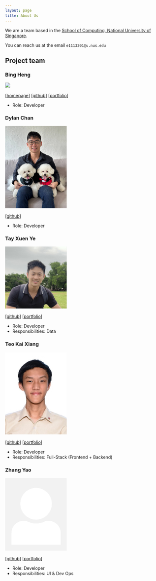 ```yaml
---
layout: page
title: About Us
---
```


We are a team based in the [School of Computing, National University of Singapore](https://www.comp.nus.edu.sg).

You can reach us at the email `e1113201@u.nus.edu`

## Project team


### Bing Heng

<img src="images/johndoe.png" width="200px">


[[homepage](http://www.comp.nus.edu.sg/~damithch)]
[[github](https://github.com/BuffWuff1712)]
[[portfolio](team/johndoe.md)]

* Role: Developer

### Dylan Chan

<img src="images/vatinius.png" width="200px">


[[github](https://github.com/vatinius)]

* Role: Developer

### Tay Xuen Ye

<img src="images/tayxuenye.png" width="200px">

[[github](http://github.com/tayxuenye)]
[[portfolio](team/tayxuenye.md)]

* Role: Developer
* Responsibilities: Data

### Teo Kai Xiang

<img src="images/tkaixiang.png" width="200px">

[[github](http://github.com/tkaixiang)]
[[portfolio](team/johndoe.md)]

* Role: Developer
* Responsibilities: Full-Stack (Frontend + Backend)

### Zhang Yao

<img src="images/sayomaki.png" width="200px">

[[github](http://github.com/sayomaki)]
[[portfolio](team/johndoe.md)]

* Role: Developer
* Responsibilities: UI & Dev Ops

